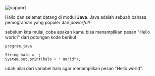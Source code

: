 ![support](https://user-images.githubusercontent.com/30992818/65225126-225fed00-daf7-11e9-9eb7-cd21e6b1cc95.png)

Hallo dan selamat datang di modul **Java**. Java adalah sebuah bahasa pemograman yang populer dan *powerful*!

sebelum kita mulai, coba apakah kamu bisa menampilkan pesan "Hello world!" dari potongan kode berikut.

`program.java`

```
String halo =  ;
System.out.print(halo + " World");
```

ubah nilai dari variabel halo agar menampilkan pesan "Hello world".

